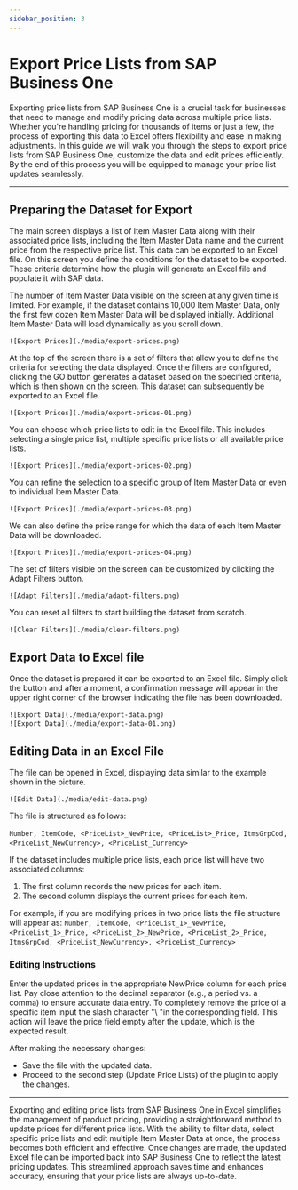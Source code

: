 ```yaml
---
sidebar_position: 3
---
```


# Export Price Lists from SAP Business One

Exporting price lists from SAP Business One is a crucial task for businesses that need to manage and modify pricing data across multiple price lists. Whether you're handling pricing for thousands of items or just a few, the process of exporting this data to Excel offers flexibility and ease in making adjustments. In this guide we will walk you through the steps to export price lists from SAP Business One, customize the data and edit prices efficiently. By the end of this process you will be equipped to manage your price list updates seamlessly.

---

## Preparing the Dataset for Export

The main screen displays a list of Item Master Data along with their associated price lists, including the Item Master Data name and the current price from the respective price list. This data can be exported to an Excel file. On this screen you define the conditions for the dataset to be exported. These criteria determine how the plugin will generate an Excel file and populate it with SAP data.

The number of Item Master Data visible on the screen at any given time is limited. For example, if the dataset contains 10,000 Item Master Data, only the first few dozen Item Master Data will be displayed initially. Additional Item Master Data will load dynamically as you scroll down.

    ![Export Prices](./media/export-prices.png)

At the top of the screen there is a set of filters that allow you to define the criteria for selecting the data displayed. Once the filters are configured, clicking the GO button generates a dataset based on the specified criteria, which is then shown on the screen. This dataset can subsequently be exported to an Excel file.

    ![Export Prices](./media/export-prices-01.png)

You can choose which price lists to edit in the Excel file. This includes selecting a single price list, multiple specific price lists or all available price lists.

    ![Export Prices](./media/export-prices-02.png)

You can refine the selection to a specific group of Item Master Data or even to individual Item Master Data.

    ![Export Prices](./media/export-prices-03.png)

We can also define the price range for which the data of each Item Master Data will be downloaded.

    ![Export Prices](./media/export-prices-04.png)

The set of filters visible on the screen can be customized by clicking the Adapt Filters button.

    ![Adapt Filters](./media/adapt-filters.png)

You can reset all filters to start building the dataset from scratch.

    ![Clear Filters](./media/clear-filters.png)

## Export Data to Excel file

Once the dataset is prepared it can be exported to an Excel file. Simply click the button and after a moment, a confirmation message will appear in the upper right corner of the browser indicating the file has been downloaded.

    ![Export Data](./media/export-data.png)
    ![Export Data](./media/export-data-01.png)

## Editing Data in an Excel File

The file can be opened in Excel, displaying data similar to the example shown in the picture.

    ![Edit Data](./media/edit-data.png)

The file is structured as follows:

`Number, ItemCode, <PriceList>_NewPrice, <PriceList>_Price, ItmsGrpCod, <PriceList_NewCurrency>, <PriceList_Currency>`

If the dataset includes multiple price lists, each price list will have two associated columns:

1. The first column records the new prices for each item.
2. The second column displays the current prices for each item.

For example, if you are modifying prices in two price lists the file structure will appear as:
`Number, ItemCode, <PriceList_1>_NewPrice, <PriceList_1>_Price, <PriceList_2>_NewPrice, <PriceList_2>_Price, ItmsGrpCod, <PriceList_NewCurrency>, <PriceList_Currency>`

### Editing Instructions

Enter the updated prices in the appropriate NewPrice column for each price list. Pay close attention to the decimal separator (e.g., a period vs. a comma) to ensure accurate data entry. To completely remove the price of a specific item input the slash character "\ "in the corresponding field. This action will leave the price field empty after the update, which is the expected result.

After making the necessary changes:

- Save the file with the updated data.
- Proceed to the second step (Update Price Lists) of the plugin to apply the changes.

---

Exporting and editing price lists from SAP Business One in Excel simplifies the management of product pricing, providing a straightforward method to update prices for different price lists. With the ability to filter data, select specific price lists and edit multiple Item Master Data at once, the process becomes both efficient and effective. Once changes are made, the updated Excel file can be imported back into SAP Business One to reflect the latest pricing updates. This streamlined approach saves time and enhances accuracy, ensuring that your price lists are always up-to-date.
